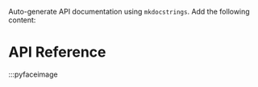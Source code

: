 Auto-generate API documentation using `mkdocstrings`. Add the following content:

# API Reference

:::pyfaceimage